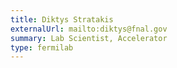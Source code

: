 ```yaml
---
title: Diktys Stratakis
externalUrl: mailto:diktys@fnal.gov
summary: Lab Scientist, Accelerator
type: fermilab
---
```

